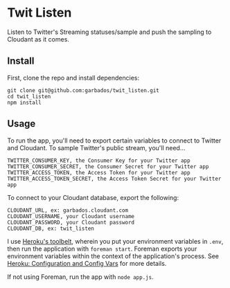 # Twit Listen

Listen to Twitter's Streaming statuses/sample and push the sampling to Cloudant as it comes.

## Install

First, clone the repo and install dependencies:

    git clone git@github.com:garbados/twit_listen.git
    cd twit_listen
    npm install

## Usage

To run the app, you'll need to export certain variables to connect to Twitter and Cloudant. To sample Twitter's public stream, you'll need...

    TWITTER_CONSUMER_KEY, the Consumer Key for your Twitter app
    TWITTER_CONSUMER_SECRET, the Consumer Secret for your Twitter app
    TWITTER_ACCESS_TOKEN, the Access Token for your Twitter app
    TWITTER_ACCESS_TOKEN_SECRET, the Access Token Secret for your Twitter app

To connect to your Cloudant database, export the following:

    CLOUDANT_URL, ex: garbados.cloudant.com
    CLOUDANT_USERNAME, your Cloudant username
    CLOUDANT_PASSWORD, your Cloudant password
    CLOUDANT_DB, ex: twit_listen

I use [Heroku's toolbelt](https://toolbelt.heroku.com/), wherein you put your environment variables in `.env`, then run the application with `foreman start`. Foreman exports your environment variables within the context of the application's process. See [Heroku: Configuration and Config Vars](https://devcenter.heroku.com/articles/config-vars) for more details.

If not using Foreman, run the app with `node app.js`.
